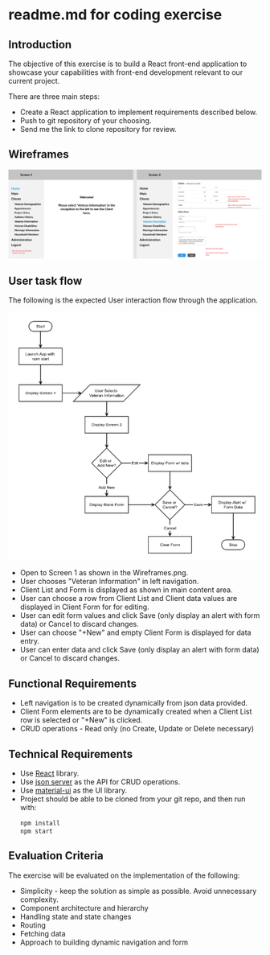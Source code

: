 # readme.md for coding exercise

##	Introduction

The objective of this exercise is to build a React front-end application to showcase your capabilities with front-end development relevant to our current project.

There are three main steps:
  - Create a React application to implement requirements described below.
  - Push to git repository of your choosing.
  - Send me the link to clone repository for review.

##  Wireframes

  ![Wireframes](./Wireframes.png)


##  User task flow

The following is the expected User interaction flow through the application.

  ![User Flow Diagram](./UserFlow.png)

  - Open to Screen 1 as shown in the Wireframes.png.
  - User chooses "Veteran Information" in left navigation.
  - Client List and Form is displayed as shown in main content area.
  - User can choose a row from Client List and Client data values are displayed in Client Form for for editing.
  - User can edit form values and click Save (only display an alert with form data) or Cancel to discard changes.
  - User can choose "+New" and empty Client Form is displayed for data entry.
  - User can enter data and click Save (only display an alert with form data) or Cancel to discard changes.


##	Functional Requirements

  - Left navigation is to be created dynamically from json data provided.
  - Client Form elements are to be dynamically created when a Client List row is selected or "+New" is clicked.
  - CRUD operations	- Read only (no Create, Update or Delete necessary)


##	Technical Requirements

  - Use [React](https://reactjs.org/) library.
  - Use [json server](https://github.com/typicode/json-server) as the API for CRUD operations.
  - Use [material-ui](https://material-ui.com) as the UI library.
  - Project should be able to be cloned from your git repo, and then run with:  
    ```
    npm install
    npm start
    ```


##	Evaluation Criteria

The exercise will be evaluated on the implementation of the following:  
  - Simplicity - keep the solution as simple as possible. Avoid unnecessary complexity.
  - Component architecture and hierarchy
  - Handling state and state changes
  - Routing
  - Fetching data
  - Approach to building dynamic navigation and form


